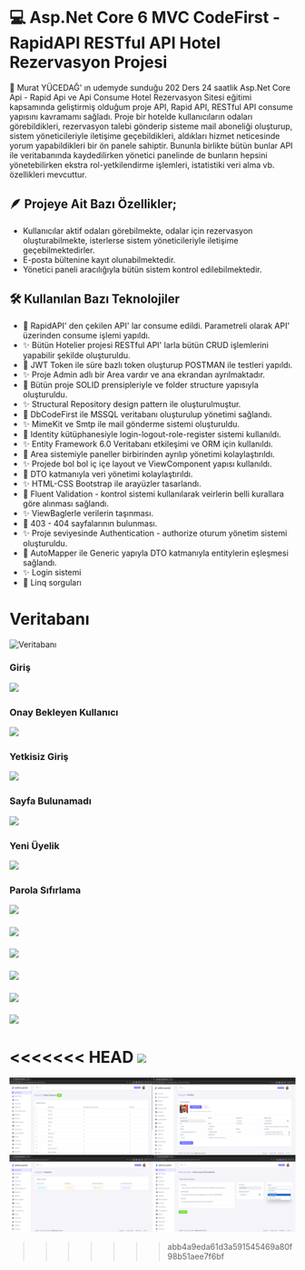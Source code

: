 # 💻 Asp.Net Core 6 MVC CodeFirst - RapidAPI RESTful API Hotel Rezervasyon Projesi
📢 Murat YÜCEDAĞ' ın udemyde sunduğu 202 Ders 24 saatlik Asp.Net Core Api - Rapid Api ve Api Consume Hotel Rezervasyon Sitesi eğitimi kapsamında geliştirmiş olduğum proje API, Rapid API, RESTful API consume yapısını kavramamı sağladı. Proje bir hotelde kullanıcıların odaları görebildikleri, rezervasyon talebi gönderip sisteme mail aboneliği oluşturup, sistem yöneticileriyle iletişime geçebildikleri, aldıkları hizmet neticesinde yorum yapabildikleri bir ön panele sahiptir. Bununla birlikte bütün bunlar API ile veritabanında kaydedilirken yönetici panelinde de bunların hepsini yönetebilirken ekstra rol-yetkilendirme işlemleri, istatistiki veri alma vb. özellikleri mevcuttur.

## 🪶 Projeye Ait Bazı Özellikler;
* Kullanıcılar aktif odaları görebilmekte, odalar için rezervasyon oluşturabilmekte, isterlerse sistem yöneticileriyle iletişime geçebilmektedirler.
* E-posta bültenine kayıt olunabilmektedir.
* Yönetici paneli aracılığıyla bütün sistem kontrol edilebilmektedir.

## 🛠️ Kullanılan Bazı Teknolojiler
* 🌟 RapidAPI' den çekilen API' lar consume edildi. Parametreli olarak API' üzerinden consume işlemi yapıldı.
* ✨ Bütün Hotelier projesi RESTful API' larla bütün CRUD işlemlerini yapabilir şekilde oluşturuldu.
* 🌟 JWT Token ile süre bazlı token oluşturup POSTMAN ile testleri yapıldı.
* ✨ Proje Admin adlı bir Area vardır ve ana ekrandan ayrılmaktadır. 
* 🌟 Bütün proje SOLID prensipleriyle ve folder structure yapısıyla oluşturuldu.
* ✨ Structural Repository design pattern ile oluşturulmuştur.
* 🌟 DbCodeFirst ile MSSQL veritabanı oluşturulup yönetimi sağlandı.
* ✨ MimeKit ve Smtp ile mail gönderme sistemi oluşturuldu.
* 🌟 Identity kütüphanesiyle login-logout-role-register sistemi kullanıldı.
* ✨ Entity Framework 6.0 Veritabanı etkileşimi ve ORM için kullanıldı.
* 🌟 Area sistemiyle paneller birbirinden ayrılıp yönetimi kolaylaştırıldı.
* ✨ Projede bol bol iç içe layout ve ViewComponent yapısı kullanıldı.
* 🌟 DTO katmanıyla veri yönetimi kolaylaştırıldı.	
* ✨ HTML-CSS Bootstrap ile arayüzler tasarlandı.
* 🌟 Fluent Validation - kontrol sistemi kullanılarak veirlerin belli kurallara göre alınması sağlandı.
* ✨ ViewBaglerle verilerin taşınması.
* 🌟 403 - 404 sayfalarının bulunması.
* ✨ Proje seviyesinde Authentication - authorize oturum yönetim sistemi oluşturuldu.
* 🌟 AutoMapper ile Generic yapıyla DTO katmanıyla entitylerin eşleşmesi sağlandı.
* ✨ Login sistemi
* 🌟 Linq sorguları


# Veritabanı
![Veritabanı](https://github.com/batuhanyalin/HotelApiProject/blob/master/HotelApiProject/wwwroot/images/projectScreenshots/database.png?raw=true)
### Giriş
![](https://github.com/batuhanyalin/HotelApiProject/blob/master/HotelApiProject/wwwroot/images/projectScreenshots/login.png?raw=true)
### Onay Bekleyen Kullanıcı
![](https://github.com/batuhanyalin/HotelApiProject/blob/master/HotelApiProject/wwwroot/images/projectScreenshots/onay.png?raw=true)
### Yetkisiz Giriş
![](https://github.com/batuhanyalin/HotelApiProject/blob/master/HotelApiProject/wwwroot/images/projectScreenshots/error403forbidden.png?raw=true)
### Sayfa Bulunamadı
![](https://github.com/batuhanyalin/HotelApiProject/blob/master/HotelApiProject/wwwroot/images/projectScreenshots/error404.png?raw=true)
### Yeni Üyelik
![](https://github.com/batuhanyalin/HotelApiProject/blob/master/HotelApiProject/wwwroot/images/projectScreenshots/registerValidation.png?raw=true)
### Parola Sıfırlama
![](https://github.com/batuhanyalin/HotelApiProject/blob/master/HotelApiProject/wwwroot/images/projectScreenshots/forgetPassword.png?raw=true)

####
![](https://github.com/batuhanyalin/HotelApiProject/blob/master/HotelApiProject/wwwroot/images/projectScreenshots/1.png?raw=true)
#### 
![](https://github.com/batuhanyalin/HotelApiProject/blob/master/HotelApiProject/wwwroot/images/projectScreenshots/2.png?raw=true)
#### 
![](https://github.com/batuhanyalin/HotelApiProject/blob/master/HotelApiProject/wwwroot/images/projectScreenshots/3.png?raw=true)
####
![](https://github.com/batuhanyalin/HotelApiProject/blob/master/HotelApiProject/wwwroot/images/projectScreenshots/4.png?raw=true)
####
![](https://github.com/batuhanyalin/HotelApiProject/blob/master/HotelApiProject/wwwroot/images/projectScreenshots/5.png?raw=true)
####
<<<<<<< HEAD
![](https://github.com/batuhanyalin/HotelApiProject/blob/master/HotelApiProject/wwwroot/images/projectScreenshots/6.png?raw=true)
=======
![](https://github.com/batuhanyalin/TraversalCoreProject/blob/master/TraversalCoreProject/wwwroot/images/projectScreenshots/6.png?raw=true)
>>>>>>> abb4a9eda61d3a591545469a80f98b51aee7f6bf
